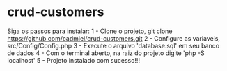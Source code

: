 # crud-customers

Siga os passos para instalar:
        1 - Clone o projeto, git clone https://github.com/cadmiel/crud-customers.git
        2 - Configure as variaveis, src/Config/Config.php
        3 - Execute o arquivo 'database.sql' em seu banco de dados
        4 - Com o terminal aberto, na raiz do projeto digite 'php -S localhost'
        5 - Projeto instalado com sucesso!!!